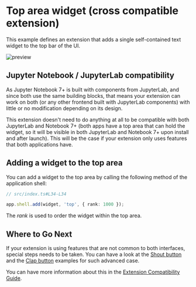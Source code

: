 # Top area widget (cross compatible extension)

This example defines an extension that adds a single self-contained text widget
to the top bar of the UI.

![preview](./preview.jpg)

## Jupyter Notebook / JupyterLab compatibility

As Jupyter Notebook 7+ is built with components from JupyterLab, and since
both use the same building blocks, that means your extension can work
on both (or any other frontend built with JupyterLab components) with
little or no modification depending on its design.

This extension doesn't need to do anything at all to be compatible
with both JupyterLab and Notebook 7+ (both apps have a top area that can hold the
widget, so it will be visible in both JupyterLab and Notebook 7+ upon install and
after launch). This will be the case if your extension only uses features
that both applications have.

## Adding a widget to the top area

You can add a widget to the top area by calling the following
method of the application shell:

```ts
// src/index.ts#L34-L34

app.shell.add(widget, 'top', { rank: 1000 });
```

The _rank_ is used to order the widget within the top area.

## Where to Go Next

If your extension is using features that are not common to both interfaces,
special steps needs to be taken. You can have a look at the [Shout button](../shout-button-message) and the [Clap button](../clap-button-message) examples
for such advanced case.

You can have more information about this in the
[Extension Compatibility Guide](https://jupyterlab.readthedocs.io/en/latest/extension/extension_multiple_ui.html).
